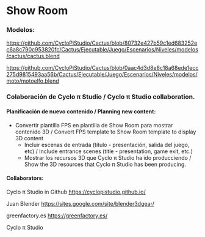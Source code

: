 # Show Room 
### Modelos:

https://github.com/CycloPiStudio/Cactus/blob/80732e427b59c1ed683252ec6a8c790c953820fc/Cactus/Ejecutable/Juego/Escenarios/Niveles/modelos/cactus/cactus.blend

https://github.com/CycloPiStudio/Cactus/blob/0aac4d3d8e8c18a68ede1ecc275d9815493aa56b/Cactus/Ejecutable/Juego/Escenarios/Niveles/modelos/moto/motoelfo.blend


### Colaboración de Cyclo π Studio / Cyclo π Studio collaboration.
#### Planificación de nuevo contenido / Planning new content:
- Convertir plantilla FPS en plantilla de Show Room para mostrar contenido 3D / Convert FPS template to Show Room template to display 3D content
  - Incluir escenas de entrada (título - presentación, salida del juego, etc) / Include entrance scenes (title - presentation, game exit, etc.)
  - Mostrar los recursos 3D que Cyclo π Studio ha ido producciendo / Show the 3D resources that Cyclo π Studio has been producing.
 
#### Collaborators:

Cyclo π Studio in Github https://cyclopistudio.github.io/

Juan Blender https://sites.google.com/site/blender3dgear/

greenfactory.es https://greenfactory.es/

Cyclo π Studio
